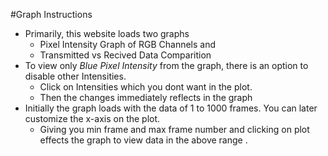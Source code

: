 #Graph Instructions
- Primarily, this website loads two graphs
    - Pixel Intensity Graph of RGB Channels and 
    - Transmitted vs Recived Data Comparition
- To view only *Blue Pixel Intensity* from the graph, there is an option to disable other Intensities. 
   - Click on Intensities which you dont want in the plot.
   - Then the changes immediately reflects in the graph 
- Initially the graph loads with the data of 1 to 1000 frames. You can later customize the x-axis on the plot.
   - Giving you min frame and max frame number and clicking on plot effects the graph to view data in the above range .